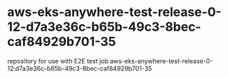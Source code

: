 # aws-eks-anywhere-test-release-0-12-d7a3e36c-b65b-49c3-8bec-caf84929b701-35
repository for use with E2E test job aws-eks-anywhere-test-release-0-12:d7a3e36c-b65b-49c3-8bec-caf84929b701-35
